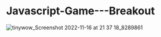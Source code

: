 # Javascript-Game---Breakout


![tinywow_Screenshot 2022-11-16 at 21 37 18_8289861](https://user-images.githubusercontent.com/86538257/202300250-b5333cbf-f05d-40f7-bf6d-6efb7207cadd.jpg)
